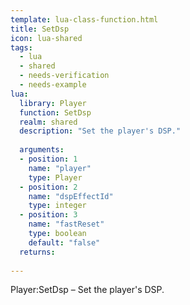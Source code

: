 ```yaml
---
template: lua-class-function.html
title: SetDsp
icon: lua-shared
tags:
  - lua
  - shared
  - needs-verification
  - needs-example
lua:
  library: Player
  function: SetDsp
  realm: shared
  description: "Set the player's DSP."
  
  arguments:
  - position: 1
    name: "player"
    type: Player
  - position: 2
    name: "dspEffectId"
    type: integer
  - position: 3
    name: "fastReset"
    type: boolean
    default: "false"
  returns:
    
---
```


<div class="lua__search__keywords">
Player:SetDsp &#x2013; Set the player's DSP.
</div>

